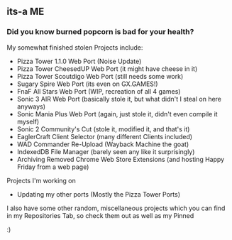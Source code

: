 ## its-a ME
### Did you know burned popcorn is bad for your health?

My somewhat finished stolen Projects include:
- Pizza Tower 1.1.0 Web Port (Noise Update)
- Pizza Tower CheesedUP Web Port (it might have cheese in it)
- Pizza Tower Scoutdigo Web Port (still needs some work)
- Sugary Spire Web Port (its even on GX.GAMES!)
- FnaF All Stars Web Port (WIP, recreation of all 4 games)
- Sonic 3 AIR Web Port (basically stole it, but what didn't I steal on here anyways)
- Sonic Mania Plus Web Port (again, just stole it, didn't even compile it myself)
- Sonic 2 Community's Cut (stole it, modified it, and that's it)
- EaglerCraft Client Selector (many different Clients included)
- WAD Commander Re-Upload (Wayback Machine the goat)
- IndexedDB File Manager (barely seen any like it surprisingly)
- Archiving Removed Chrome Web Store Extensions (and hosting Happy Friday from a web page)

Projects I'm working on
- Updating my other ports (Mostly the Pizza Tower Ports)

I also have some other random, miscellaneous projects which you can find in my Repositories Tab, so check them out as well as my Pinned

:)
